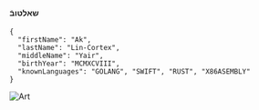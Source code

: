 #### שאלטובֿ
```
{
  "firstName": "Ak", 
  "lastName": "Lin-Cortex", 
  "middleName": "Yair", 
  "birthYear": "MCMXCVIII",
  "knownLanguages": "GOLANG", "SWIFT", "RUST", "X86ASEMBLY"
}
```

![Art](bg.png)

